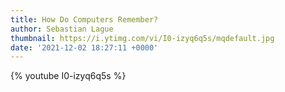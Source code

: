 ```yaml
---
title: How Do Computers Remember?
author: Sebastian Lague
thumbnail: https://i.ytimg.com/vi/I0-izyq6q5s/mqdefault.jpg
date: '2021-12-02 18:27:11 +0000'
---
```


{% youtube I0-izyq6q5s %}